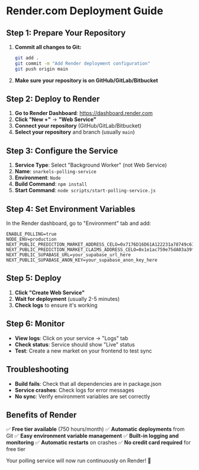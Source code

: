 # Render.com Deployment Guide

## Step 1: Prepare Your Repository

1. **Commit all changes to Git:**
   ```bash
   git add .
   git commit -m "Add Render deployment configuration"
   git push origin main
   ```

2. **Make sure your repository is on GitHub/GitLab/Bitbucket**

## Step 2: Deploy to Render

1. **Go to Render Dashboard**: https://dashboard.render.com
2. **Click "New +"** → **"Web Service"**
3. **Connect your repository** (GitHub/GitLab/Bitbucket)
4. **Select your repository** and branch (usually `main`)

## Step 3: Configure the Service

1. **Service Type**: Select "Background Worker" (not Web Service)
2. **Name**: `snarkels-polling-service`
3. **Environment**: `Node`
4. **Build Command**: `npm install`
5. **Start Command**: `node scripts/start-polling-service.js`

## Step 4: Set Environment Variables

In the Render dashboard, go to "Environment" tab and add:

```
ENABLE_POLLING=true
NODE_ENV=production
NEXT_PUBLIC_PREDICTION_MARKET_ADDRESS_CELO=0x7176D16D61A122231a78749c61740ad8F86BB13a
NEXT_PUBLIC_PREDICTION_MARKET_CLAIMS_ADDRESS_CELO=0x1e1ac759e75dA03a39f16ae72B73279A1edf63d6
NEXT_PUBLIC_SUPABASE_URL=your_supabase_url_here
NEXT_PUBLIC_SUPABASE_ANON_KEY=your_supabase_anon_key_here
```

## Step 5: Deploy

1. **Click "Create Web Service"**
2. **Wait for deployment** (usually 2-5 minutes)
3. **Check logs** to ensure it's working

## Step 6: Monitor

- **View logs**: Click on your service → "Logs" tab
- **Check status**: Service should show "Live" status
- **Test**: Create a new market on your frontend to test sync

## Troubleshooting

- **Build fails**: Check that all dependencies are in package.json
- **Service crashes**: Check logs for error messages
- **No sync**: Verify environment variables are set correctly

## Benefits of Render

✅ **Free tier available** (750 hours/month)
✅ **Automatic deployments** from Git
✅ **Easy environment variable management**
✅ **Built-in logging and monitoring**
✅ **Automatic restarts** on crashes
✅ **No credit card required** for free tier

Your polling service will now run continuously on Render! 🎉